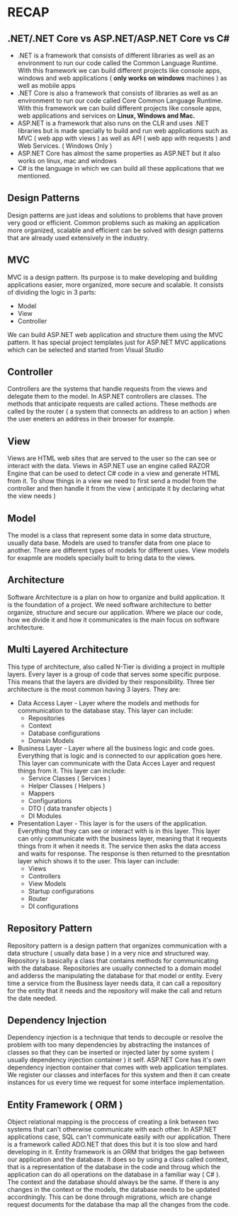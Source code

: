 
# RECAP
## .NET/.NET Core vs ASP.NET/ASP.NET Core vs C#
* .NET is a framework that consists of different libraries as well as an environment to run our code called the Common Language Runtime. With this framework we can build different projects like console apps, windows and web applications ( **only works on windows** machines ) as well as mobile apps 
* .NET Core is also a framework that consists of libraries as well as an environment to run our code called Core Common Language Runtime. With this framework we can build different projects like console apps, web applications and services on **Linux, Windows and Mac.**
* ASP.NET is a framework that also runs on the CLR and uses .NET libraries but is made specially to build and run web applications such as MVC ( web app with views ) as well as API ( web app with requests ) and Web Services. ( Windows Only ) 
* ASP.NET Core has almost the same properties as ASP.NET but it also works on linux, mac and windows 
* C# is the language in which we can build all these applications that we mentioned. 
## Design Patterns
Design patterns are just ideas and solutions to problems that have proven very good or efficient. Common problems such as making an application more organized, scalable and efficient can be solved with design patterns that are already used extensively in the industry.
## MVC
MVC is a design pattern. Its purpose is to make developing and building applications easier, more organized, more secure and scalable. It consists of dividing the logic in 3 parts: 
* Model
* View
* Controller

We can build ASP.NET web application and structure them using the MVC pattern. It has special project templates just for ASP.NET MVC applications which can be selected and started from Visual Studio
## Controller
Controllers are the systems that handle requests from the views and delegate them to the model. In ASP.NET controllers are classes. The methods that anticipate requests are called actions. These methods are called by the router ( a system that connects an address to an action ) when the user eneters an address in their browser for example.
## View
Views are HTML web sites that are served to the user so the can see or interact with the data. Views in ASP.NET use an engine called RAZOR Engine that can be used to detect C# code in a view and generate HTML from it. To show things in a view we need to first send a model from the controller and then handle it from the view ( anticipate it by declaring what the view needs )
## Model
The model is a class that represent some data in some data structure, usually data base. Models are used to transfer data from one place to another. There are different types of models for different uses. View models for exapmle are models specially built  to bring data to the views.
## Architecture
Software Architecture is a plan on how to organize and build application. It is the foundation of a project. We need software architecture to better organize, structure and secure our application. Where we place our code, how we divide it and how it communicates is the main focus on software architecture. 
## Multi Layered Architecture
This type of architecture, also called N-Tier is dividing a project in multiple layers. Every layer is a group of code that serves some specific purpose. This means that the layers are divided by their responsibility. Three tier architecture is the most common having 3 layers. They are:
* Data Access Layer - Layer where the models and methods for communication to the database stay. This layer can include:
	* Repositories
	* Context
	* Database configurations
	* Domain Models
* Business Layer - Layer where all the business logic and code goes. Everything that is logic and is connected to our application goes here. This layer can communicate with the Data Acces Layer and request things from it. This layer can include:
	* Service Classes ( Services )
	* Helper Classes ( Helpers )
	* Mappers
	* Configurations
	* DTO ( data transfer objects )
	* DI Modules
* Presentation Layer - This layer is for the users of the application. Everything that they can see or interact with is in this layer. This layer can only communicate with the business layer, meaning that it requests things from it when it needs it. The service then asks the data access and waits for response. The response is then returned to the presntation layer which shows it to the user. This layer can include:
	* Views
	* Controllers
	* View Models
	* Startup configurations
	* Router
	* DI configurations 
## Repository Pattern
Repository pattern is a design pattern that organizes communication with a data structure ( usually data base ) in a very nice and structured way. Repository is basically a class that contains methods for communicating with the database. Repositories are usually connected to a domain model and adderss the manipulating the database for that model or entity. Every time a service from the Business layer needs data, it can call a repository for the entity that it needs and the repository will make the call and return the date needed.
## Dependency Injection
Dependency injection is a technique that tends to decouple or resolve the problem with too many dependencies by abstracting the instances of classes so that they can be inserted or injected later by some system ( usually dependency injection container ) it self. ASP.NET Core has it's own dependency injection container that comes with web application templates. We register our classes and interfaces for this system and then it can create instances for us every time we request for some interface implementation. 
## Entity Framework ( ORM ) 
Object relational mapping is the proccess of creating a link between two systems that can't otherwise communicate with each other. In ASP.NET applications case, SQL can't communicate easily with our application. There is a framework called ADO.NET that does this but it is too slow and hard developing in it. Entity framework is an ORM that bridges the gap between our application and the database. It does so by using a class called context, that is a representation of the database in the code and throug which the application can do all operations on the database in a familiar way ( C# ). The context and the database should always be the same. If there is any changes in the context or the models, the database needs to be updated accordningly. This can be done through migrations, which are change request documents for the database tha map all the changes from the code. 